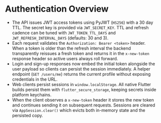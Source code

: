 # Authentication Overview

- The API issues JWT access tokens using PyJWT (`HS256`) with a 30 day TTL. The secret key is provided via `JWT_SECRET_KEY`. TTL and refresh cadence can be tuned with `JWT_TOKEN_TTL_DAYS` and `JWT_REFRESH_INTERVAL_DAYS` (defaults: 30 and 3).
- Each request validates the `Authorization: Bearer <token>` header. When a token is older than the refresh interval the backend transparently reissues a fresh token and returns it in the `x-new-token` response header so active users always roll forward.
- Login and sign-up responses now embed the initial token alongside the user payload so clients can persist the session immediately. A helper endpoint (`GET /users/me`) returns the current profile without exposing credentials in the URL.
- Web clients persist sessions in `window.localStorage`. All native Flutter builds persist them with `flutter_secure_storage`, keeping secrets inside platform keychains.
- When the client observes a `x-new-token` header it stores the new token and continues sending it on subsequent requests. Sessions are cleared via `AppSession.clear()` which evicts both in-memory state and the persisted copy.
